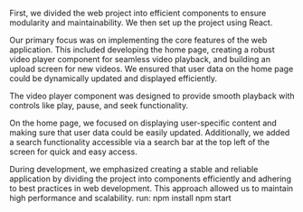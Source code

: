 First, we divided the web project into efficient components to ensure modularity and maintainability. We then set up the project using React.

Our primary focus was on implementing the core features of the web application. This included developing the home page, creating a robust video player component for seamless video playback, and building an upload screen for new videos. We ensured that user data on the home page could be dynamically updated and displayed efficiently.

The video player component was designed to provide smooth playback with controls like play, pause, and seek functionality.

On the home page, we focused on displaying user-specific content and making sure that user data could be easily updated. Additionally, we added a search functionality accessible via a search bar at the top left of the screen for quick and easy access.

During development, we emphasized creating a stable and reliable application by dividing the project into components efficiently and adhering to best practices in web development. This approach allowed us to maintain high performance and scalability.
 run: npm install npm start 
